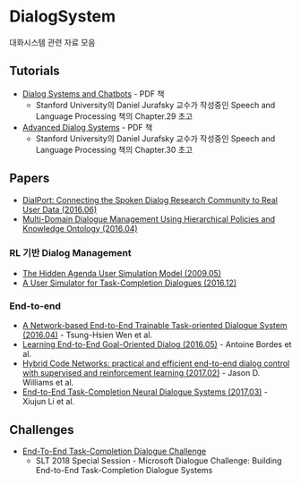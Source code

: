 # DialogSystem
대화시스템 관련 자료 모음

## Tutorials
* [Dialog Systems and Chatbots](https://web.stanford.edu/~jurafsky/slp3/29.pdf) - PDF 책
  * Stanford University의 Daniel Jurafsky 교수가 작성중인 Speech and Language Processing 책의 Chapter.29 초고
* [Advanced Dialog Systems](https://web.stanford.edu/~jurafsky/slp3/30.pdf) - PDF 책
  * Stanford University의 Daniel Jurafsky 교수가 작성중인 Speech and Language Processing 책의 Chapter.30 초고

## Papers
* [DialPort: Connecting the Spoken Dialog Research Community to Real User Data (2016.06)](https://arxiv.org/abs/1606.02562)
* [Multi-Domain Dialogue Management Using Hierarchical Policies and Knowledge Ontology (2016.04)](https://www.lti.cs.cmu.edu/sites/default/files/ReinForest-tianchez.pdf)
### RL 기반 Dialog Management
* [The Hidden Agenda User Simulation Model (2009.05)](http://citeseerx.ist.psu.edu/viewdoc/download?doi=10.1.1.158.3318&rep=rep1&type=pdf)
* [A User Simulator for Task-Completion Dialogues (2016.12)](https://arxiv.org/abs/1612.05688)

### End-to-end
* [A Network-based End-to-End Trainable Task-oriented Dialogue System (2016.04)](https://arxiv.org/abs/1604.04562) - Tsung-Hsien Wen et al.
* [Learning End-to-End Goal-Oriented Dialog (2016.05)](https://arxiv.org/abs/1605.07683) - Antoine Bordes et al.
* [Hybrid Code Networks: practical and efficient end-to-end dialog control with supervised and reinforcement learning (2017.02)](https://arxiv.org/abs/1702.03274) - Jason D. Williams et al.
* [End-to-End Task-Completion Neural Dialogue Systems (2017.03)](https://arxiv.org/abs/1703.01008) - Xiujun Li et al.

## Challenges
* [End-To-End Task-Completion Dialogue Challenge](https://github.com/xiul-msr/e2e_dialog_challenge)
  * SLT 2018 Special Session - Microsoft Dialogue Challenge: Building End-to-End Task-Completion Dialogue Systems
